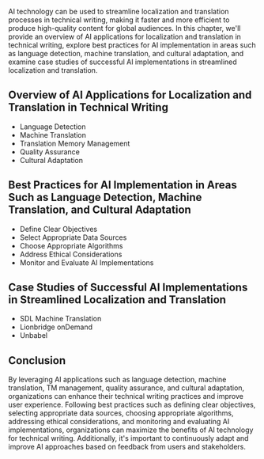 

AI technology can be used to streamline localization and translation processes in technical writing, making it faster and more efficient to produce high-quality content for global audiences. In this chapter, we'll provide an overview of AI applications for localization and translation in technical writing, explore best practices for AI implementation in areas such as language detection, machine translation, and cultural adaptation, and examine case studies of successful AI implementations in streamlined localization and translation.

Overview of AI Applications for Localization and Translation in Technical Writing
---------------------------------------------------------------------------------

* Language Detection
* Machine Translation
* Translation Memory Management
* Quality Assurance
* Cultural Adaptation

Best Practices for AI Implementation in Areas Such as Language Detection, Machine Translation, and Cultural Adaptation
----------------------------------------------------------------------------------------------------------------------

* Define Clear Objectives
* Select Appropriate Data Sources
* Choose Appropriate Algorithms
* Address Ethical Considerations
* Monitor and Evaluate AI Implementations

Case Studies of Successful AI Implementations in Streamlined Localization and Translation
-----------------------------------------------------------------------------------------

* SDL Machine Translation
* Lionbridge onDemand
* Unbabel

Conclusion
----------

By leveraging AI applications such as language detection, machine translation, TM management, quality assurance, and cultural adaptation, organizations can enhance their technical writing practices and improve user experience. Following best practices such as defining clear objectives, selecting appropriate data sources, choosing appropriate algorithms, addressing ethical considerations, and monitoring and evaluating AI implementations, organizations can maximize the benefits of AI technology for technical writing. Additionally, it's important to continuously adapt and improve AI approaches based on feedback from users and stakeholders.
